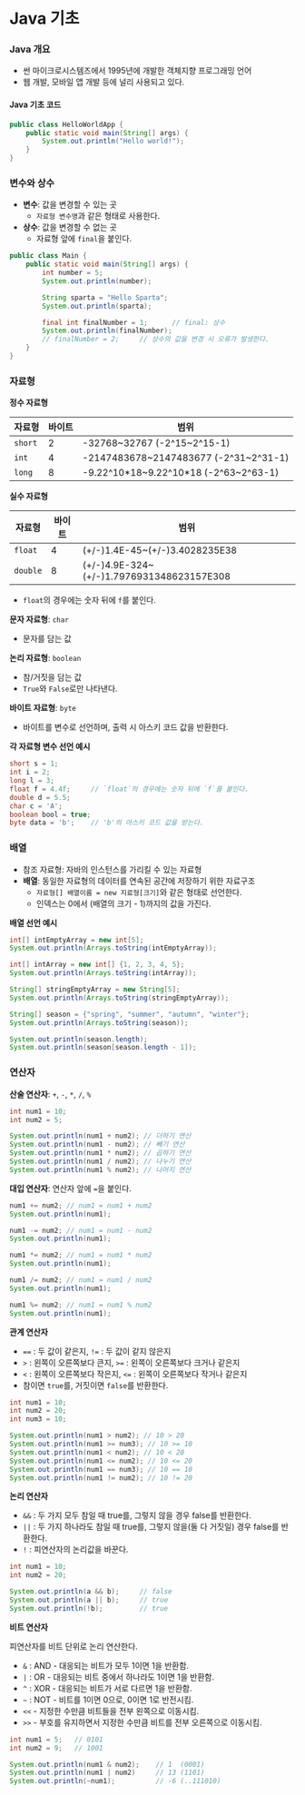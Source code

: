 # Java 기초

### Java 개요

- 썬 마이크로시스템즈에서 1995년에 개발한 객체지향 프로그래밍 언어
- 웹 개발, 모바일 앱 개발 등에 널리 사용되고 있다.

#### Java 기초 코드

```java
public class HelloWorldApp {
	public static void main(String[] args) {
		System.out.println("Hello world!");
	}
}
```

### 변수와 상수

- **변수**: 값을 변경할 수 있는 곳
  - `자료형 변수명`과 같은 형태로 사용한다.
- **상수**: 값을 변경할 수 없는 곳
  - 자료형 앞에 `final`을 붙인다.

```java
public class Main {
    public static void main(String[] args) {
        int number = 5;
        System.out.println(number);

        String sparta = "Hello Sparta";
        System.out.println(sparta);

        final int finalNumber = 1;      // final: 상수
        System.out.println(finalNumber);
        // finalNumber = 2;		// 상수의 값을 변경 시 오류가 발생한다.
    }
}
```

### 자료형

**정수 자료형**

| 자료형  | 바이트 | 범위                                      |
| ------- | ------ | ----------------------------------------- |
| `short` | 2      | -32768\~32767 (-2^15\~2^15-1)             |
| `int`   | 4      | -2147483678\~2147483677 (-2^31\~2^31-1)   |
| `long`  | 8      | -9.22^10\*18\~9.22^10\*18 (-2^63\~2^63-1) |

**실수 자료형**

| 자료형   | 바이트 | 범위                                      |
| -------- | ------ | ----------------------------------------- |
| `float`  | 4      | (+/-)1.4E-45~(+/-)3.4028235E38            |
| `double` | 8      | (+/-)4.9E-324~(+/-)1.7976931348623157E308 |

- `float`의 경우에는 숫자 뒤에 `f`를 붙인다.

**문자 자료형**: `char`

- 문자를 담는 값

**논리 자료형**: `boolean`

- 참/거짓을 담는 값
- `True`와 `False`로만 나타낸다.

**바이트 자료형**: `byte`

- 바이트를 변수로 선언하며, 출력 시 아스키 코드 값을 반환한다.

**각 자료형 변수 선언 예시**

```java
short s = 1;
int i = 2;
long l = 3;
float f = 4.4f;		// `float`의 경우에는 숫자 뒤에 `f`를 붙인다.
double d = 5.5;
char c = 'A';
boolean bool = true;
byte data = 'b';	// 'b'의 아스키 코드 값을 받는다.
```

### 배열

- 참조 자료형: 자바의 인스턴스를 가리킬 수 있는 자료형
- **배열**:  동일한 자료형의 데이터를 연속된 공간에 저장하기 위한 자료구조
  - `자료형[] 배열이름 = new 지료형[크기]`와 같은 형태로 선언한다.
  - 인덱스는 0에서 (배열의 크기 - 1)까지의 값을 가진다.

**배열 선언 예시**

```java
int[] intEmptyArray = new int[5];
System.out.println(Arrays.toString(intEmptyArray));

int[] intArray = new int[] {1, 2, 3, 4, 5};
System.out.println(Arrays.toString(intArray));

String[] stringEmptyArray = new String[5];
System.out.println(Arrays.toString(stringEmptyArray));

String[] season = {"spring", "summer", "autumn", "winter"};
System.out.println(Arrays.toString(season));

System.out.println(season.length);
System.out.println(season[season.length - 1]);
```

### 연산자

**산술 연산자**: `+`, `-`, `*`, `/`, `%`

```java
int num1 = 10;
int num2 = 5; 

System.out.println(num1 + num2); // 더하기 연산
System.out.println(num1 - num2); // 빼기 연산
System.out.println(num1 * num2); // 곱하기 연산
System.out.println(num1 / num2); // 나누기 연산
System.out.println(num1 % num2); // 나머지 연산
```

**대입 연산자**: 연산자 앞에 `=`을 붙인다.

```java
num1 += num2; // num1 = num1 + num2
System.out.println(num1);

num1 -= num2; // num1 = num1 - num2
System.out.println(num1);

num1 *= num2; // num1 = num1 * num2
System.out.println(num1);

num1 /= num2; // num1 = num1 / num2
System.out.println(num1);

num1 %= num2; // num1 = num1 % num2 
System.out.println(num1);
```

**관계 연산자**

- `==` : 두 값이 같은지, `!=` : 두 값이 같지 않은지
- `>` : 왼쪽이 오른쪽보다 큰지, `>=` : 왼쪽이 오른쪽보다 크거나 같은지
- `<` : 왼쪽이 오른쪽보다 작은지, `<=` : 왼쪽이 오른쪽보다 작거나 같은지
- 참이면 `true`를, 거짓이면 `false`를 반환한다.

```java
int num1 = 10;
int num2 = 20;
int num3 = 10;

System.out.println(num1 > num2); // 10 > 20
System.out.println(num1 >= num3); // 10 >= 10
System.out.println(num1 < num2); // 10 < 20
System.out.println(num1 <= num2); // 10 <= 20
System.out.println(num1 == num3); // 10 == 10
System.out.println(num1 != num2); // 10 != 20
```

**논리 연산자**

- `&&` : 두 가지 모두 참일 때 true를, 그렇지 않을 경우 false를 반환한다.
- `||` : 두 가지 하나라도 참일 때 true를, 그렇지 않을(둘 다 거짓일) 경우 false를 반환한다.
- `!` : 피연산자의 논리값을 바꾼다.

```java
int num1 = 10;
int num2 = 20;

System.out.println(a && b);		// false
System.out.println(a || b);		// true
System.out.println(!b);			// true
```

**비트 연산자**

피연산자를 비트 단위로 논리 연산한다.

- `&` : AND - 대응되는 비트가 모두 1이면 1을 반환함. 
- `|` : OR - 대응되는 비트 중에서 하나라도 1이면 1을 반환함.
- `^` : XOR - 대응되는 비트가 서로 다르면 1을 반환함.
- `~` : NOT - 비트를 1이면 0으로, 0이면 1로 반전시킴.
- `<<` - 지정한 수만큼 비트들을 전부 왼쪽으로 이동시킴.
- `>>` - 부호를 유지하면서 지정한 수만큼 비트를 전부 오른쪽으로 이동시킴.

```java
int num1 = 5;	// 0101
int num2 = 9;	// 1001

System.out.println(num1 & num2);	// 1  (0001)
System.out.println(num1 | num2)		// 13 (1101)
System.out.println(~num1);			// -6 (..111010)
```



